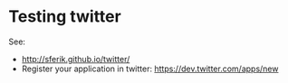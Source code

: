 Testing twitter
==============

See:

  *   http://sferik.github.io/twitter/
  *   Register your application in twitter: https://dev.twitter.com/apps/new 

